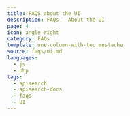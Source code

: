 ```yaml
---
title: FAQS about the UI
description: FAQs - About the UI
page: 4
icon: angle-right
category: FAQs
template: one-column-with-toc.mustache
source: faqs/ui.md
languages: 
  - js
  - php
tags:
  - apisearch
  - apisearch-docs
  - faqs
  - UI
---
```

